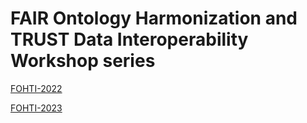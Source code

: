# FAIR Ontology Harmonization and TRUST Data Interoperability Workshop series

[FOHTI-2022](https://fohti.github.io/FOHTI-2022/)

[FOHTI-2023](https://fohti.github.io/FOHTI-2023/)
